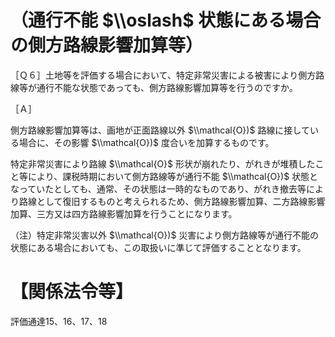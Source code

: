 # （通行不能 $\\oslash$ 状態にある場合の側方路線影響加算等）

［Ｑ６］土地等を評価する場合において、特定非常災害による被害により側方路線等が通行不能な状態であっても、側方路線影響加算等を行うのですか。

［Ａ］

側方路線影響加算等は、画地が正面路線以外 $\\mathcal{O})$ 路線に接している場合に、その影響 $\\mathcal{O})$ 度合いを加算するものです。

特定非常災害により路線 $\\mathcal{O}$ 形状が崩れたり、がれきが堆積したこと等により、課税時期において側方路線等が通行不能 $\\mathcal{O})$ 状態となっていたとしても、通常、その状態は一時的なものであり、がれき撤去等により路線として復旧するものと考えられるため、側方路線影響加算、二方路線影響加算、三方又は四方路線影響加算を行うことになります。

（注）特定非常災害以外 $\\mathcal{O})$ 災害により側方路線等が通行不能の状態にある場合においても、この取扱いに準じて評価することとなります。

# 【関係法令等】

評価通達15、16、17、18